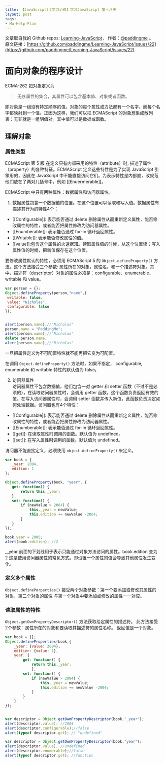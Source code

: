 ```yaml
---
title: 【JavaScript】【学习心得】学习JavaScript 第十八天
layout: post
tags:
- Mu-Help-Plan
---
```



 文章取自我的 Github  repos: [Learning-JavaScript](https://github.com/paddingme/Learning-JavaScript)， 作者：[@paddingme](http://padding.me/about.html) 。  
原文链接：[https://github.com/paddingme/Learning-JavaScript/issues/22](https://github.com/paddingme/Learning-JavaScript/issues/22)

# 面向对象的程序设计

ECMA-262 把对象定义为

>无序属性的集合，其属性可以包含基本值、对象或者函数。

即对象是一组没有特定顺序的值。对象的每个属性或方法都有一个名字，而每个名字都映射到一个值。正因为这样，我们可以把 ECMAScript 的对象想象成散列表：无非就是一组明值对。其中值可以是数据或函数。

## 理解对象

### 属性类型
ECMAScript 第 5 版 在定义只有内部采用的特性（attribute）时, 描述了属性（property）的各种特征。ECMAScript 定义这些特性是为了实现 JavaScript 引擎用的，因此在 JavaScript 中不能直接访问它们。为表示特性是内部直，改规范他们放在了两对儿括号中，例如 [[Enuermerable]]。

ECMAScript 中只有两种属性：数据属性和访问器属性。

1. 数据属性包含一个数据值的位置。在这个位置可以读取和写入值。数据属性有描述其行为的特性4个：

 - [[Configurable]]: 表示能否通过 delete 删除属性从而重新定义属性，能否修改属性的特性，或者能否把属性修改为访问器属性。
 - [[Enumberable]]: 表示能否通过 for-in 循环返回属性。
 - [[Writable]]: 表示能否修改属性的值。
 - [[value]]:包含这个属性的火速据知。读取属性值的时候，从这个位置读；写入属性值的时候，把新值保存在这个位置。

 要修改属性默认的特性，必须用 ECMAScript 5 的 `Object.defineProperty()` 方法。这个方法接受三个参数: 属性所在的对象，属性名，和一个描述符对象。其中，描述符（descriptor）对象的属性必须是：configurable、enumerable、writable 和 value。

 ```js
 var person = {};
 Object.defineProperty(person,"name",{
  writable: false,
  value: "Nicholas",
  configurable: false
});


 alert(person.name);//"Nicholas"
 person.name = "PaddingMe";
 alert(person.name);//"Nicholas"
 delete person.name;
 alert(person.name);//"Nicholas"
 ```

 一旦把属性定义为不可配置特性就不能再把它变为可配置。

 在调用 `Object.defineProperty()` 方法时，如果不指定， configurable, enumerable 和 writable 特性的默认值为 false。

2. 访问器属性  
 访问器属性不包含数据值，他们包含一对 getter 和 setter 函数（不过不是必须的），在读取访问器属性时，会调用 getter 函数，这个函数负责返回有效的值。在写入访问器属性时，会调用 setter 函数并传入新值，此函数负责决定如何处理数据。访问器也有4个特性：

 - [[Configurable]]: 表示能否通过 delete 删除属性从而重新定义属性，能否修改属性的特性，或者能否把属性修改为访问器属性。
 - [[Enumberable]]: 表示能否通过 for-in 循环返回属性。
 - [[get]]: 在读取属性时调用的函数。默认值为 undefined。
 - [[set]]: 在写入属性时调用的函数。默认值为 undefined。

 访问器不能直接定义，必须使用 `object.defineProperty()` 来定义。

 ```js
 var book = {
    _year: 2004,
    edition: 1
 };

 Object.defineProperty(book, "year", {
    get: function() {
        return this._year;
    },
    set: function() {
        if (newValue > 2004) {
            this._year = newValue;
            this.edition += newValue -2004;
        }
    }
});

book.year = 2005;
alert(book.edition); //2
 ```

__year 前面的下划线用于表示只能通过对象方法访问的属性。book.edition 变为 2 这是使用访问器属性的常见方式。即设置一个属性的值会导致其他属性发生变化。


### 定义多个属性
`Object.definePorperties()` 接受两个对象参数：第一个要添加或修改其属性的对象，第二个对象的属性 与第一个对象中要添加或修改的属性一一对应。

### 读取属性的特性

`Object.getOwnPropertyDescriptor()` 方法获取给定属性的描述符。
此方法接受2个参数：属性所在的对象和要读取其描述符的属性名称。
返回值是一个对象。

```js
var book = {};
Object.defineProperties(book,{
    _year: {value: 2004},
    edition: {value: 1},
    year: {
        get: function() {
            return this._year;
            },
        set: function() {
            if (newValue > 2004) {
                this._year = newValue;
                this.edition += newValue -2004;
            }
        }
    }
});


var descriptor = Object.getOwnPropertyDescriptor(book,"_year");
alert(descriptor.value); //2004
alert(descriptor.configurable);//false
alert(typeof descriptor.get); // "undefined"

var descriptor = Object.getOwnPropertyDescriptor(book,"year");
alert(descriptor.value); //undefined
alert(descriptor.enumerable);//false
alert(typeof descriptor.get); //function

```
